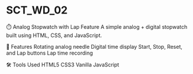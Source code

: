# SCT_WD_02

⏱️ Analog Stopwatch with Lap Feature
A simple analog + digital stopwatch built using HTML, CSS, and JavaScript.

🔧 Features
Rotating analog needle
Digital time display
Start, Stop, Reset, and Lap buttons
Lap time recording

🛠 Tools Used
HTML5
CSS3
Vanilla JavaScript

